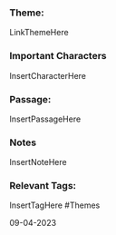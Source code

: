 ### Theme: 
LinkThemeHere

### Important Characters
InsertCharacterHere

### Passage:
InsertPassageHere

### Notes
InsertNoteHere

### Relevant Tags:
InsertTagHere #Themes 

09-04-2023
